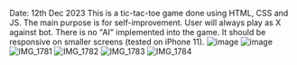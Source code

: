Date: 12th Dec 2023
This is a tic-tac-toe game done using HTML, CSS and JS.
The main purpose is for self-improvement.
User will always play as X against bot.
There is no "AI" implemented into the game. 
It should be responsive on smaller screens (tested on iPhone 11).
![image](https://github.com/iyanmokhdzir/Tic-Tac-Toe/assets/44695501/84c3a505-f5a9-4a20-b484-b4e638b48817)
![image](https://github.com/iyanmokhdzir/Tic-Tac-Toe/assets/44695501/a2fbdb50-ca52-47a4-b388-fe03f44da6bb)
![IMG_1781](https://github.com/iyanmokhdzir/Tic-Tac-Toe/assets/44695501/7aee5884-88a7-46b1-a629-d174931720c6) ![IMG_1782](https://github.com/iyanmokhdzir/Tic-Tac-Toe/assets/44695501/2ad8ca3a-c062-466f-9b1d-80d1e90f5a77)
![IMG_1783](https://github.com/iyanmokhdzir/Tic-Tac-Toe/assets/44695501/e92a28c1-236e-40b5-a4d7-d95b6b168a5d) ![IMG_1784](https://github.com/iyanmokhdzir/Tic-Tac-Toe/assets/44695501/077bbd3e-2ee9-465d-ada5-44c302c316c6)
